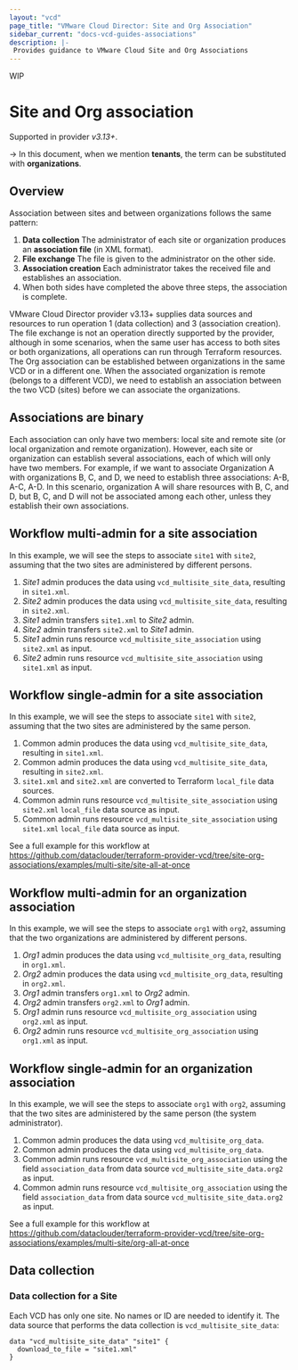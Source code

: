 ```yaml
---
layout: "vcd"
page_title: "VMware Cloud Director: Site and Org Association"
sidebar_current: "docs-vcd-guides-associations"
description: |-
 Provides guidance to VMware Cloud Site and Org Associations
---
```


WIP

# Site and Org association

Supported in provider *v3.13+*.

-> In this document, when we mention **tenants**, the term can be substituted with **organizations**.

## Overview

Association between sites and between organizations follows the same pattern:

1. **Data collection** The administrator of each site or organization produces an **association file** (in XML format).
2. **File exchange** The file is given to the administrator on the other side.
3. **Association creation** Each administrator takes the received file and establishes an association.
4. When both sides have completed the above three steps, the association is complete.

VMware Cloud Director provider v3.13+ supplies data sources and resources to run operation 1 (data collection) and 3 
(association creation). The file exchange is not an operation directly supported by the provider, although in some
scenarios, when the same user has access to both sites or both organizations, all operations can run through Terraform
resources.
The Org association can be established between organizations in the same VCD or in a different one. When the associated
organization is remote (belongs to a different VCD), we need to establish an association between the two VCD (sites)
before we can associate the organizations.

## Associations are binary

Each association can only have two members: local site and remote site (or local organization and remote organization).
However, each site or organization can establish several associations, each of which will only have two members.
For example, if we want to associate Organization A with organizations B, C, and D, we need to establish three associations:
A-B, A-C, A-D. In this scenario, organization A will share resources with B, C, and D, but B, C, and D will not be associated
among each other, unless they establish their own associations.

## Workflow multi-admin for a site association

In this example, we will see the steps to associate `site1` with `site2`, assuming that the two sites are administered by
different persons.

1. _Site1_ admin produces the data using `vcd_multisite_site_data`, resulting in `site1.xml`.
2. _Site2_ admin produces the data using `vcd_multisite_site_data`, resulting in `site2.xml`.
3. _Site1_ admin transfers `site1.xml` to _Site2_ admin.
4. _Site2_ admin transfers `site2.xml` to _Site1_ admin.
5. _Site1_ admin runs resource `vcd_multisite_site_association` using `site2.xml` as input.
6. _Site2_ admin runs resource `vcd_multisite_site_association` using `site1.xml` as input.

## Workflow single-admin for a site association

In this example, we will see the steps to associate `site1` with `site2`, assuming that the two sites are administered by
the same person.

1. Common admin produces the data using `vcd_multisite_site_data`, resulting in `site1.xml`.
2. Common admin produces the data using `vcd_multisite_site_data`, resulting in `site2.xml`.
3. `site1.xml` and `site2.xml` are converted to Terraform `local_file` data sources.
4. Common admin runs resource `vcd_multisite_site_association` using `site2.xml` `local_file` data source as input.
5. Common admin runs resource `vcd_multisite_site_association` using `site1.xml` `local_file` data source as input.

See a full example for this workflow at https://github.com/dataclouder/terraform-provider-vcd/tree/site-org-associations/examples/multi-site/site-all-at-once
<!-- TODO: After merge, change to https://github.com/vmware/terraform-provider-vcd/tree/main/examples/multi-site/site-all-at-once -->

## Workflow multi-admin for an organization association

In this example, we will see the steps to associate `org1` with `org2`, assuming that the two organizations are administered by
different persons.

1. _Org1_ admin produces the data using `vcd_multisite_org_data`, resulting in `org1.xml`.
2. _Org2_ admin produces the data using `vcd_multisite_org_data`, resulting in `org2.xml`.
3. _Org1_ admin transfers `org1.xml` to _Org2_ admin.
4. _Org2_ admin transfers `org2.xml` to _Org1_ admin.
5. _Org1_ admin runs resource `vcd_multisite_org_association` using `org2.xml` as input.
6. _Org2_ admin runs resource `vcd_multisite_org_association` using `org1.xml` as input.

## Workflow single-admin for an organization association

In this example, we will see the steps to associate `org1` with `org2`, assuming that the two sites are administered by
the same person (the system administrator).

1. Common admin produces the data using `vcd_multisite_org_data`.
2. Common admin produces the data using `vcd_multisite_org_data`.
3. Common admin runs resource `vcd_multisite_org_association` using the field `association_data` from data source `vcd_multisite_site_data.org2` as input.
4. Common admin runs resource `vcd_multisite_org_association` using the field `association_data` from data source `vcd_multisite_site_data.org2` as input.

See a full example for this workflow at https://github.com/dataclouder/terraform-provider-vcd/tree/site-org-associations/examples/multi-site/org-all-at-once
<!-- TODO: After merge, change to https://github.com/vmware/terraform-provider-vcd/tree/main/examples/multi-site/org-all-at-once -->

## Data collection

### Data collection for a Site 

Each VCD has only one site. No names or ID are needed to identify it. The data source that performs the data collection
is `vcd_multisite_site_data`:

```hcl
data "vcd_multisite_site_data" "site1" {
  download_to_file = "site1.xml"
}
```
